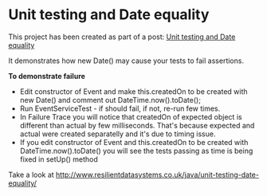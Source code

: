 Unit testing and Date equality
===================================


This project has been created as part of a post: [Unit testing and Date equality]

It demonstrates how new Date() may cause your tests to fail assertions.

**To demonstrate failure**
- Edit constructor of Event and make this.createdOn to be created with new Date() and comment out DateTime.now().toDate();
- Run EventServiceTest - if should fail, if not, re-run few times. 
- In Failure Trace you will notice that createdOn of expected object is different than actual by few milliseconds. That's because expected and actual were created separatelly and it's due to timing issue.
- If you edit constructor of Event and this.createdOn to be created with DateTime.now().toDate() you will see the tests passing as time is being fixed in setUp() method

Take a look at http://www.resilientdatasystems.co.uk/java/unit-testing-date-equality/


[Unit testing and Date equality]:http://www.resilientdatasystems.co.uk/java/unit-testing-date-equality/